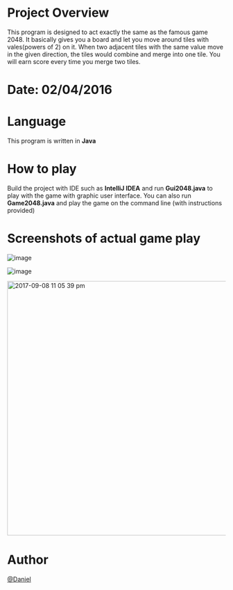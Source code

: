 # Project Overview

This program is designed to act exactly the same as the famous game 2048. 
It basically gives you a board and let you move around tiles with vales(powers of 2) on it. 
When two adjacent tiles with the same value move in the given direction, the tiles would combine and merge into one tile. 
You will earn score every time you merge two tiles. 


# Date: 02/04/2016


# Language

This program is written in **Java**
  

# How to play 
  Build the project with IDE such as **IntelliJ IDEA** and run **Gui2048.java** to play with the game with graphic user interface.
  You can also run **Game2048.java** and play the game on the command line (with instructions provided) 

# Screenshots of actual game play 

![image](https://user-images.githubusercontent.com/19476654/30238361-0fd55164-94fb-11e7-867a-882d70c5508a.png)

![image](https://user-images.githubusercontent.com/19476654/30238365-2769e75e-94fb-11e7-9432-b723e2b806f8.png)

<img width="585" alt="2017-09-08 11 05 39 pm" src="https://user-images.githubusercontent.com/19476654/30238366-2b70f2a2-94fb-11e7-8db8-a039dd07e4b4.png">

# Author 
[@Daniel](https://www.linkedin.com/in/daniel-huang-443546115/)
